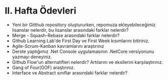 # II. Hafta Ödevleri

 - Yeni bir Gitthub repository oluştururken, repomuza ekleyebileceğimiz lisanslar nelerdir, bu lisanslar arasındaki farklar nelerdir?
 - Merge - Squash-Rebase arasındaki farklar nelerdir?
 - Github Learning Lab'de First Day ve First Week kısımlarını bitiriniz.
 - Agile-Scrum-Kanban kavramlarını araştırınız
 - Derste yaptığımız .Net Console uygulamasının .NetCore versiyonunu yazmayı deneyiniz.
 - Github Flow'un alternatifleri nelerdir? Artılarını ve eksilerini karşılaştırınız.
 - Gang of Four(GOF) araştırınız.
 - Interface ve Abstract sınıflar arasındaki farklar nelerdir?

